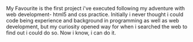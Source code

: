 My Favourite is the first project i've executed following my adventure with web development- html5 and css practice. Initially i never thought i could code being experience and background in programming as well as web development, but my curiosity opened way for when i searched the web to find out i could do so. Now i know, i can do it. 
